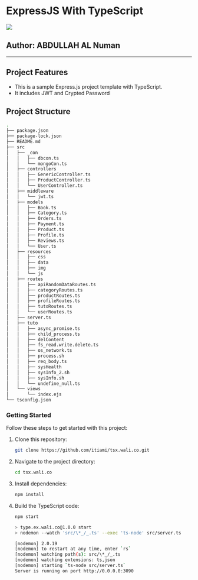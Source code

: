 # ExpressJS With TypeScript

<img src="https://miro.medium.com/v2/resize:fit:720/format:webp/1*W4M5bkkF5myqgVI-9t_ZDg.png"/>

## Author: ABDULLAH AL Numan

---

## Project Features

- This is a sample Express.js project template with TypeScript.
- It includes JWT and Crypted Password

## Project Structure

```bash
.
├── package.json
├── package-lock.json
├── README.md
├── src
│   ├── _con
│   │   ├── dbcon.ts
│   │   └── mongoCon.ts
│   ├── controllers
│   │   ├── GenericController.ts
│   │   ├── ProductController.ts
│   │   └── UserController.ts
│   ├── middleware
│   │   └── jwt.ts
│   ├── models
│   │   ├── Book.ts
│   │   ├── Category.ts
│   │   ├── Orders.ts
│   │   ├── Payment.ts
│   │   ├── Product.ts
│   │   ├── Profile.ts
│   │   ├── Reviews.ts
│   │   └── User.ts
│   ├── resources
│   │   ├── css
│   │   ├── data
│   │   ├── img
│   │   └── js
│   ├── routes
│   │   ├── apiRandomDataRoutes.ts
│   │   ├── categoryRoutes.ts
│   │   ├── productRoutes.ts
│   │   ├── profileRoutes.ts
│   │   ├── tutoRoutes.ts
│   │   └── userRoutes.ts
│   ├── server.ts
│   ├── tuto
│   │   ├── async_promise.ts
│   │   ├── child_process.ts
│   │   ├── delContent
│   │   ├── fs_read.write.delete.ts
│   │   ├── os_network.ts
│   │   ├── process.sh
│   │   ├── req_body.ts
│   │   ├── sysHealth
│   │   ├── sysInfo_2.sh
│   │   ├── sysInfo.sh
│   │   └── undefine_null.ts
│   └── views
│       └── index.ejs
└── tsconfig.json
```

### Getting Started

Follow these steps to get started with this project:

1. Clone this repository:

   ```bash
   git clone https://github.com/itiami/tsx.wali.co.git
   ```

1. Navigate to the project directory:

   ```bash
   cd tsx.wali.co
   ```

1. Install dependencies:

   ```bash
   npm install
   ```

1. Build the TypeScript code:

   ```bash
   npm start

   > type.ex.wali.co@1.0.0 start
   > nodemon --watch 'src/\*_/_.ts' --exec 'ts-node' src/server.ts

   [nodemon] 2.0.19
   [nodemon] to restart at any time, enter `rs`
   [nodemon] watching path(s): src/\*_/_.ts
   [nodemon] watching extensions: ts,json
   [nodemon] starting `ts-node src/server.ts`
   Server is running on port http://0.0.0.0:3090

   ```

